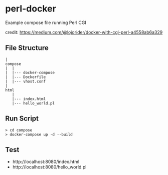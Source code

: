 # perl-docker
Example compose file running Perl CGI

credit: https://medium.com/@lojorider/docker-with-cgi-perl-a4558ab6a329

## File Structure

```
|
compose
|  |
|  |--- docker-compose
|  |--- Dockerfile
|  |--- vhost.conf
|
html
   |
   |--- index.html
   |--- hello_world.pl
```

## Run Script

```
> cd compose
> docker-compose up -d --build
```

## Test

- http://localhost:8080/index.html
- http://localhost:8080/hello_world.pl
